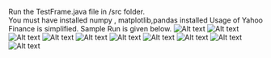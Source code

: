 Run the TestFrame.java file in /src folder.      
You must have installed numpy , matplotlib,pandas installed
Usage of Yahoo Finance is simplified.
Sample Run is given below.
![Alt text](https://github.com/kashyap-parmar/Stock_Market_Prediction_And_Suggestion/blob/main/src/a.jpg)
![Alt text](https://github.com/kashyap-parmar/Stock_Market_Prediction_And_Suggestion/blob/main/src/b.jpg)
![Alt text](https://github.com/kashyap-parmar/Stock_Market_Prediction_And_Suggestion/blob/main/src/c.jpg)
![Alt text](https://github.com/kashyap-parmar/Stock_Market_Prediction_And_Suggestion/blob/main/src/d.jpg)
![Alt text](https://github.com/kashyap-parmar/Stock_Market_Prediction_And_Suggestion/blob/main/src/e.jpg)
![Alt text](https://github.com/kashyap-parmar/Stock_Market_Prediction_And_Suggestion/blob/main/src/f.jpg)
![Alt text](https://github.com/kashyap-parmar/Stock_Market_Prediction_And_Suggestion/blob/main/src/g.jpg)
![Alt text](https://github.com/kashyap-parmar/Stock_Market_Prediction_And_Suggestion/blob/main/src/h.jpg)
![Alt text](https://github.com/kashyap-parmar/Stock_Market_Prediction_And_Suggestion/blob/main/src/i.jpg)
![Alt text](https://github.com/kashyap-parmar/Stock_Market_Prediction_And_Suggestion/blob/main/src/j.jpg)
